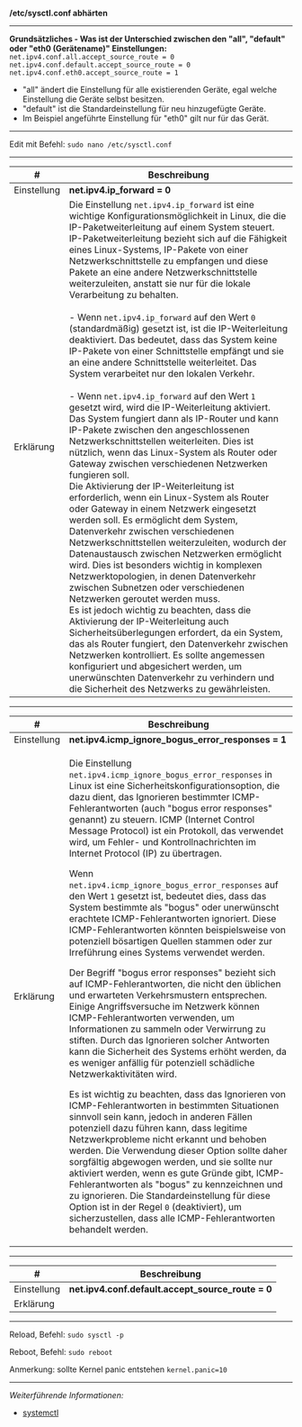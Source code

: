 **/etc/sysctl.conf abhärten**

---

**Grundsätzliches - Was ist der Unterschied zwischen den "all", "default" oder "eth0 (Gerätename)" Einstellungen:**
```net.ipv4.conf.all.accept_source_route = 0```
```net.ipv4.conf.default.accept_source_route = 0```
```net.ipv4.conf.eth0.accept_source_route = 1```

- "all" ändert die Einstellung für alle existierenden Geräte, egal welche Einstellung die Geräte selbst besitzen.
- "default" ist die Standardeinstellung für neu hinzugefügte Geräte.
- Im Beispiel angeführte Einstellung für "eth0" gilt nur für das Gerät.

---

Edit mit Befehl:
```sudo nano /etc/sysctl.conf```

---

| #           | Beschreibung                |
| ----------- | --------------------------- |
| Einstellung | **net.ipv4.ip_forward = 0** |
| Erklärung   | Die Einstellung `net.ipv4.ip_forward` ist eine wichtige Konfigurationsmöglichkeit in Linux, die die IP-Paketweiterleitung auf einem System steuert. IP-Paketweiterleitung bezieht sich auf die Fähigkeit eines Linux-Systems, IP-Pakete von einer Netzwerkschnittstelle zu empfangen und diese Pakete an eine andere Netzwerkschnittstelle weiterzuleiten, anstatt sie nur für die lokale Verarbeitung zu behalten.<br><br>- Wenn `net.ipv4.ip_forward` auf den Wert `0` (standardmäßig) gesetzt ist, ist die IP-Weiterleitung deaktiviert. Das bedeutet, dass das System keine IP-Pakete von einer Schnittstelle empfängt und sie an eine andere Schnittstelle weiterleitet. Das System verarbeitet nur den lokalen Verkehr.<br><br>- Wenn `net.ipv4.ip_forward` auf den Wert `1` gesetzt wird, wird die IP-Weiterleitung aktiviert. Das System fungiert dann als IP-Router und kann IP-Pakete zwischen den angeschlossenen Netzwerkschnittstellen weiterleiten. Dies ist nützlich, wenn das Linux-System als Router oder Gateway zwischen verschiedenen Netzwerken fungieren soll.<br>Die Aktivierung der IP-Weiterleitung ist erforderlich, wenn ein Linux-System als Router oder Gateway in einem Netzwerk eingesetzt werden soll. Es ermöglicht dem System, Datenverkehr zwischen verschiedenen Netzwerkschnittstellen weiterzuleiten, wodurch der Datenaustausch zwischen Netzwerken ermöglicht wird. Dies ist besonders wichtig in komplexen Netzwerktopologien, in denen Datenverkehr zwischen Subnetzen oder verschiedenen Netzwerken geroutet werden muss.<br>Es ist jedoch wichtig zu beachten, dass die Aktivierung der IP-Weiterleitung auch Sicherheitsüberlegungen erfordert, da ein System, das als Router fungiert, den Datenverkehr zwischen Netzwerken kontrolliert. Es sollte angemessen konfiguriert und abgesichert werden, um unerwünschten Datenverkehr zu verhindern und die Sicherheit des Netzwerks zu gewährleisten. |

---

| #           | Beschreibung                                       |
| ----------- | -------------------------------------------------- |
| Einstellung | **net.ipv4.icmp_ignore_bogus_error_responses = 1** |
| Erklärung   | <p>Die Einstellung `net.ipv4.icmp_ignore_bogus_error_responses` in Linux ist eine Sicherheitskonfigurationsoption, die dazu dient, das Ignorieren bestimmter ICMP-Fehlerantworten (auch "bogus error responses" genannt) zu steuern. ICMP (Internet Control Message Protocol) ist ein Protokoll, das verwendet wird, um Fehler- und Kontrollnachrichten im Internet Protocol (IP) zu übertragen.<p><p>Wenn `net.ipv4.icmp_ignore_bogus_error_responses` auf den Wert `1` gesetzt ist, bedeutet dies, dass das System bestimmte als "bogus" oder unerwünscht erachtete ICMP-Fehlerantworten ignoriert. Diese ICMP-Fehlerantworten könnten beispielsweise von potenziell bösartigen Quellen stammen oder zur Irreführung eines Systems verwendet werden.</p><p>Der Begriff "bogus error responses" bezieht sich auf ICMP-Fehlerantworten, die nicht den üblichen und erwarteten Verkehrsmustern entsprechen. Einige Angriffsversuche im Netzwerk können ICMP-Fehlerantworten verwenden, um Informationen zu sammeln oder Verwirrung zu stiften. Durch das Ignorieren solcher Antworten kann die Sicherheit des Systems erhöht werden, da es weniger anfällig für potenziell schädliche Netzwerkaktivitäten wird.</p><p>Es ist wichtig zu beachten, dass das Ignorieren von ICMP-Fehlerantworten in bestimmten Situationen sinnvoll sein kann, jedoch in anderen Fällen potenziell dazu führen kann, dass legitime Netzwerkprobleme nicht erkannt und behoben werden. Die Verwendung dieser Option sollte daher sorgfältig abgewogen werden, und sie sollte nur aktiviert werden, wenn es gute Gründe gibt, ICMP-Fehlerantworten als "bogus" zu kennzeichnen und zu ignorieren. Die Standardeinstellung für diese Option ist in der Regel `0` (deaktiviert), um sicherzustellen, dass alle ICMP-Fehlerantworten behandelt werden.</p> |

---

| #           | Beschreibung                                      |
| ----------- | ------------------------------------------------- |
| Einstellung | **net.ipv4.conf.default.accept_source_route = 0** |
| Erklärung   |  |

---


Reload, Befehl: ```sudo sysctl -p```

Reboot, Befehl: ```sudo reboot```

Anmerkung: sollte Kernel panic entstehen ```kernel.panic=10```

---

_Weiterführende Informationen:_
* [systemctl](https://wiki.ubuntuusers.de/systemd/systemctl/)
